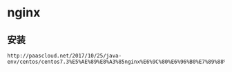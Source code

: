 # nginx
## 安装


```
http://paascloud.net/2017/10/25/java-env/centos/centos7.3%E5%AE%89%E8%A3%85nginx%E6%9C%80%E6%96%B0%E7%89%88%E6%9C%AC/
```

